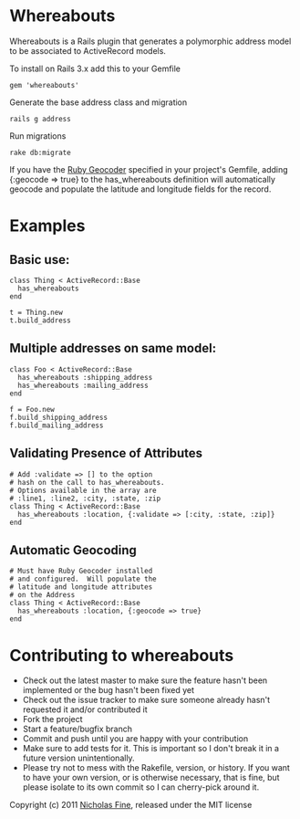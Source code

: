 # Whereabouts

Whereabouts is a Rails plugin that generates a polymorphic address model
to be associated to ActiveRecord models. 

To install on Rails 3.x add this to your Gemfile  
    
    gem 'whereabouts'

Generate the base address class and migration  
    
    rails g address

Run migrations  
    
    rake db:migrate

If you have the [Ruby Geocoder](http://www.rubygeocoder.com) specified in
your project's Gemfile, adding {:geocode => true} to the has_whereabouts
definition will automatically geocode and populate the latitude and
longitude fields for the record.

# Examples

## Basic use:  

    class Thing < ActiveRecord::Base
      has_whereabouts
    end

    t = Thing.new
    t.build_address

## Multiple addresses on same model:  

    class Foo < ActiveRecord::Base
      has_whereabouts :shipping_address
      has_whereabouts :mailing_address
    end
     
    f = Foo.new
    f.build_shipping_address
    f.build_mailing_address

## Validating Presence of Attributes

    # Add :validate => [] to the option
    # hash on the call to has_whereabouts.
    # Options available in the array are
    # :line1, :line2, :city, :state, :zip
    class Thing < ActiveRecord::Base
      has_whereabouts :location, {:validate => [:city, :state, :zip]}
    end

## Automatic Geocoding

    # Must have Ruby Geocoder installed 
    # and configured.  Will populate the
    # latitude and longitude attributes
    # on the Address
    class Thing < ActiveRecord::Base
      has_whereabouts :location, {:geocode => true}
    end

Contributing to whereabouts
=========
 
  * Check out the latest master to make sure the feature hasn't been implemented or the bug hasn't been fixed yet
  * Check out the issue tracker to make sure someone already hasn't requested it and/or contributed it
  * Fork the project
  * Start a feature/bugfix branch
  * Commit and push until you are happy with your contribution
  * Make sure to add tests for it. This is important so I don't break it in a future version unintentionally.
  * Please try not to mess with the Rakefile, version, or history. If you want to have your own version, or is otherwise necessary, that is fine, but please isolate to its own commit so I can cherry-pick around it.

Copyright (c) 2011 [Nicholas Fine](http://ndfine.com), released under the MIT license  

